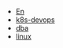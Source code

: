 <!-- /docs/_navbar.md -->

* [En](/)
* [k8s-devops](/k8s-note/)
* [dba](/dba-note/)
* [linux](/linux/)
